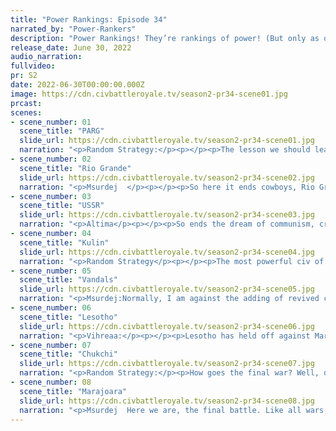 ```yaml
---
title: "Power Rankings: Episode 34"
narrated_by: "Power-Rankers"
description: "Power Rankings! They’re rankings of power! (But only as of the instant of the end of the previous episode, as these are not meant to be future predictions!) Power Rankings!"
release_date: June 30, 2022
audio_narration:
fullvideo:
pr: S2
date: 2022-06-30T00:00:00.000Z
image: https://cdn.civbattleroyale.tv/season2-pr34-scene01.jpg
prcast:
scenes:
- scene_number: 01
  scene_title: "PARG"
  slide_url: https://cdn.civbattleroyale.tv/season2-pr34-scene01.jpg
  narration: "<p>Random Strategy:</p><p></p><p>The lesson we should learn from PARG is "the Urals are a completely impassable wall". PARG was in many ways a typical big-siberian civ. They started off strong by settling a lot of cities and reaching first place in the PRs, then slowly stagnated until the end. They did try to break out, first of all vs Great Perms but unfortunately the Urals are a completely impassable wall. They assembled way too many catapults in order to raze Uzbekistan's northern border but Uzbekistan stayed too strong to conquer. It was to the east that PARG saw the most success, decapitaling Northern Yuan. However, a few centuries of stagnation and negative gold later and PARG had to return its gains to its original owner. Stagnation and negative gold did eventually turn out in PARG's favour in the end, as both Uzbekistan and Northern Yuan fell victim to it, allowing PARG to crush them during total war. Meanwhile the Urals being a completely impassable wall protected them from their big rivals: the USSR.</p><p></p><p>The conquests of Uzbekistan and northwestern yuan were completed in cycle 2. Unfortunately, PARG couldn't capitalise on its momentary advantage over the USSR because the Urals were a completely impassable wall. Thus, a return to stagnation, until it was Urals being a completely impassable wall was now protecting PARG from the USSR. Unfortunately, the lower Himalayas were not quite as impassable and Punjab succesfully crushed PARG. Western Siberia, meanwhile, is very passable and the Chukchi were able to grab everything else, though letting them live in 1 tiny arctic city until total war, as is Chukchi tradition.</p>"
- scene_number: 02
  scene_title: "Rio Grande"
  slide_url: https://cdn.civbattleroyale.tv/season2-pr34-scene02.jpg
  narration: "<p>Msurdej  </p><p></p><p>So here it ends cowboys, Rio Grande has been eliminated , after a fantastic run. Starting out, Rosillo was expected to do great things. Expectations that were nearly dashed as the Mississippi made power moves to take control of Central North America. But Rio Grande persevered, and managed to not only outlast enemies like the Chinook, New Netherlands, and the Mississippi, but prove themselves as a great power thanks to saavy wars, and a glitched that gave them cities with over 600 defense.In Cycle 2 They did equally well, spending most of their time grappling with the Dene for control of America,and occassionally the Vandals for the eastern Coast. But they were never able to make many gains, leaving the Chukchi and Marajoara to gobble them up. But Rio Grande performed admirably (if a little bouyed by their glitch), so my ten gallon hat off to you Antonio. F</p>"
- scene_number: 03
  scene_title: "USSR"
  slide_url: https://cdn.civbattleroyale.tv/season2-pr34-scene03.jpg
  narration: "<p>Altima</p><p></p><p>So ends the dream of communism, crushed beneath the fascist bootheels of futuristic death machines. Lenin played this game slow, with slow-burn grinding wars of attrition against his neighbors backed by the occasional moment of suddenly violent action. PARG was ground down over ages as the Urals and PARG' massive unit production crippled any larger offensives, while Germany was slaughtered in a night (after centuries of grinding wars). Ultimately it is that grinding that would cost them- their inability to break the PARG meant that they were never able to build up the kind of power base that the Chukchi and the Marajoara did, so when both came knocking there wasn't much Lenin could do beyond sue for peace. And then Total War came, and even that option vanished, although Lenin did somehow last commendably long for a civ that entered the war a runt engulfed by a power. So rest in peace, Lenin. You made it to the top ten, and outlived Kolchak. May the dreams of the workers live again, one day.</p>"
- scene_number: 04
  scene_title: "Kulin"
  slide_url: https://cdn.civbattleroyale.tv/season2-pr34-scene04.jpg
  narration: "<p>Random Strategy</p><p></p><p>The most powerful civ of cycle 1 finally gets taken out. Despite starting out sharing australia with the Anangu, the latter didn't put up much of a fight, due to sending their military into the ocean for some reason. They spent most of the rest of the first cycle slowly settling across the Pacific, unchallenged by anyone (other than Malacca) due to the Pacific island civs being so weak. The biggest obstacle turned out to be Tahiti, not due to their military or power, but due to having already got cities there, but this problem was quickly solved by razing those cities. However, the Kulin didn't sit on their laurels like other australian civs of other cbrs. They were the first to make significant continental conquests by single-handedly taking out the Mapuche, and also teched very hard to finish the tech tree first. During the first total war, they also took a large chunk out of Malacca, putting them as the largest most powerful civ by the end.</p><p></p><p>Unfortunately the transition to cycle 2 screwed them over as they lost their south american holdings. They then didn't settle the Pacific fast enough, instead prefering to repeatedly attack Malacca, only to fail every time due to jongs. They made a very late attempt to retake the Pacific from the Vandals (of all civs) but Marajoara ended up taking it instead. They had to wait for the Chukchi to take out Malacca before they were able to make moves again, against Punjab then Lesotho. Despite being succesful, this was way too late in the game to be making moves, and in total war, they got obliterated by the Chukchi's massive nexii carpet.</p>"
- scene_number: 05
  scene_title: "Vandals"
  slide_url: https://cdn.civbattleroyale.tv/season2-pr34-scene05.jpg
  narration: "<p>Msurdej:Normally, I am against the adding of revived civs to the Power Rankings, as they usually have little to do than be speed bumps in the actual fight. But with the Vandals alive, I feel like I should change this. Not because Genseric can actually do anything, as they get the final spot purely on the basis of being the only one alive without an army. But because WOOOO GO VANDALS!!!!</p>"
- scene_number: 06
  scene_title: "Lesotho"
  slide_url: https://cdn.civbattleroyale.tv/season2-pr34-scene06.jpg
  narration: "<p>Vihreaa:</p><p></p><p>Lesotho has held off against Maroajara and the Chukchi long enough to still be an empire during total war, which in itself is achievement. While we know that Lesotho is not going to be the ones to win it all, they nevertheless have provided an entertaining game. An underdog for most of the game, they really came to shine in cycle 2, after they were able to overcome Nigeria and hold the Vandals to their coast. While they themselves may not be able to take the crown for themselves, they might just be able to influence who will be the civ that does take the win.</p>"
- scene_number: 07
  scene_title: "Chukchi"
  slide_url: https://cdn.civbattleroyale.tv/season2-pr34-scene07.jpg
  narration: "<p>Random Strategy:</p><p>How goes the final war? Well, despite the rank, rather well. So first off, the massive nexii carpet on the Lesotho border surprisingly did not obliterate Lesotho after all like we were expecting: half of it moved south to obliterate the Kulin. It has done this very succesfully and a lot faster than Marajoara has been able to deal with Lesotho. It is debateable whether conquering Kulin instead of conquering Lesotho was a good idea or not: on the one hand the Kulin front is now closed and the nexii currently in australia can now be redeployed to other fronts, on the other hand, preventing Marajoara from getting into Africa would also have been valuable strategically. The other half of the nexii carpet moved north into Europe where it defeated the Marajoaran defenders soundly and conquered all the way to the old German border. The last two fronts, the North American and Pacific ones, have not moved very much. All in all an extremely succesful start to the war. The Chukchi's successes probably comes down to their unit choice of mass nexii, which are extremely powerful especially in groups and even more so with skynet active. They are not only extremely powerful mobile capture units, but also heal each other, debuff enemies and have anti-air capabilities. Though I will add that one particular danger is cybersubs - as submarines, they have massive attack bonuses to anything in the water, and a dead nexii can't be healed by its friends.</p><p></p><p>So why do the Chukchi lose a rank? Well it's pretty much just the single slide showing Marajoara dominating in production, which is information we didn't have last episode. The Chukchi might be building the better units thanks to skynet, but Marajoara has its own wonders - bionic tower, nephilim gene template and citadel station - both of which provide massive empire-wide production buffs and is certainly why Marajoara has as much production as they have. The Chukchi do not appear to have enough momentum from their initial attacks (though they were unsuccessful) to reach Marajoaran core cities and do some real damage. That means the war will become a grind, which favours the biggest production. Still, skynet is no pushover and the Chukchi are still quite capable of winning: we’ll see if it is enough to compensate.</p>"
- scene_number: 08
  scene_title: "Marajoara"
  slide_url: https://cdn.civbattleroyale.tv/season2-pr34-scene08.jpg
  narration: "<p>Msurdej  Here we are, the final battle. Like all wars, Marajoara’s battle record is hit and miss. On the negative side, the Chukchi managed to push them back in Europe, pushing P’kuee’s forces all the way back to the Balkans. The Chukchi have also been more successful against the other combatants, eliminating the Kulin and grabbing some Lesotho lands, while Marajoara only did the latter.But as Random Strategy said, the possible ace in the hole for Marajoara is their production. With over 65% Production over the Chukchi, Marajoara can pump out a lot more units, which could close the small gap between the two militaries. Furthermore, P’kuee’s forces are arguably closer to reaching the arctic core of the Chukchi than Lawtiliwadlin. If they can do damage there, the Chukchi could be put on the back foot. It’ll be a hard battle, but one Marajoara can win.</p>"
---
```


